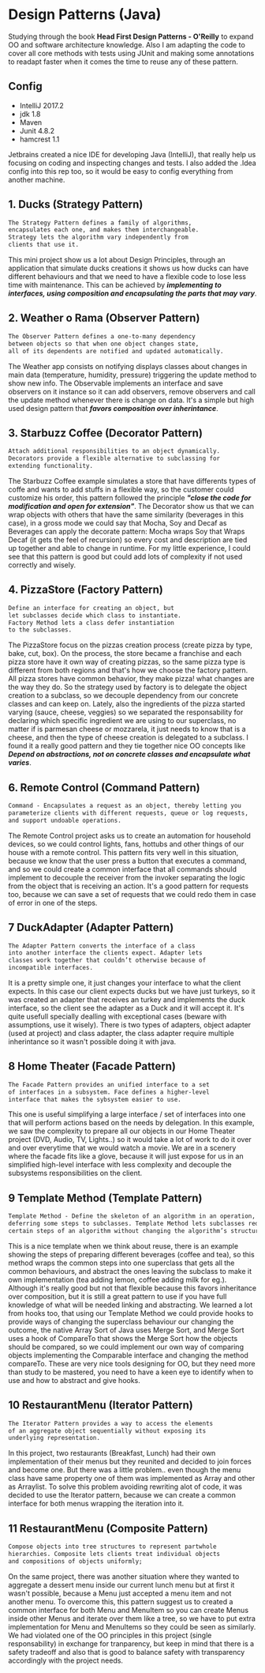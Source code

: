 # Design Patterns (Java)
Studying through the book **Head First Design Patterns - O'Reilly** to expand OO and software architecture knowledge. Also I am adapting the code to cover all core methods with tests using JUnit and making some annotations to readapt faster when it comes the time to reuse any of these pattern. 

## Config

* IntelliJ 2017.2
* jdk 1.8
* Maven
* Junit 4.8.2
* hamcrest 1.1

Jetbrains created a nice IDE for developing Java (IntelliJ), that really help us focusing on coding and inspecting changes and tests. I also added the .Idea config into this rep too, so it would be easy to config everything from another machine.

## 1. Ducks (Strategy Pattern)

```html
The Strategy Pattern defines a family of algorithms,
encapsulates each one, and makes them interchangeable.
Strategy lets the algorithm vary independently from
clients that use it.
```

This mini project show us a lot about Design Principles, through an application that simulate ducks creations it shows us how ducks can have different behaviours and that we need to have a flexible code to lose less time with maintenance. This can be achieved by **_implementing to interfaces, using composition and encapsulating the parts that may vary_**.


## 2. Weather o Rama (Observer Pattern)

```html
The Observer Pattern defines a one-to-many dependency 
between objects so that when one object changes state, 
all of its dependents are notified and updated automatically.
```  

The Weather app consists on notifying displays classes about changes in main data (temperature, humidity, pressure) triggering the update method to show new info. The Observable implements an interface and save observers on it instance so it can add observers, remove observers and call the update method whenever there is change on data. It's a simple but high used design pattern that **_favors composition over inherintance_**.

## 3. Starbuzz Coffee (Decorator Pattern)

```html
Attach additional responsibilities to an object dynamically.
Decorators provide a flexible alternative to subclassing for 
extending functionality.
```

The Starbuzz Coffee example simulates a store that have differents types of coffe and wants to add stuffs in a flexible way, so the customer could customize his order, this pattern followed the principle **_"close the code for modification and open for extension"_**. The Decorator show us that we can wrap objects with others that have the same similarity (beverages in this case), in a gross mode we could say that Mocha, Soy and Decaf as Beverages can apply the decorate pattern: Mocha wraps Soy that Wraps Decaf (it gets the feel of recursion) so every cost and description are tied up together and able to change in runtime.
For my little experience, I could see that this pattern is good but could add lots of complexity if not used correctly and wisely.

## 4. PizzaStore (Factory Pattern)


```html
Define an interface for creating an object, but
let subclasses decide which class to instantiate. 
Factory Method lets a class defer instantiation 
to the subclasses.
```

The PizzaStore focus on the pizzas creation process (create pizza by type, bake, cut, box). On the process, the store became a franchise and each pizza store have it own way of creating pizzas, so the same pizza type is different from both regions and that's how we choose the factory pattern. All pizza stores have common behavior, they make pizza! what changes are the way they do. So the strategy used by factory is to delegate the object creation to a subclass, so we decouple dependency from our concrete classes and can keep on. Lately, also the ingredients of the pizza started varying (sauce, cheese, veggies) so we separated the responsability for declaring which specific ingredient we are using to our superclass, no matter if is parmesan cheese or mozzarela, it just needs to know that is a cheese, and then the type of cheese creation is delegated to a subclass. I found it a really good pattern and they tie together nice OO concepts like _**Depend on abstractions, not on concrete classes and encapsulate what varies**_.


## 6. Remote Control (Command Pattern)

```html
Command - Encapsulates a request as an object, thereby letting you
parameterize clients with different requests, queue or log requests, 
and support undoable operations.
```

The Remote Control project asks us to create an automation for household devices, so we could control lights, fans, hottubs and other things of our house with a remote control. This pattern fits very well in this situation, because we know that the user press a button that executes a command, and so we could create a common interface that all commands should implement to decouple the receiver from the invoker separating the logic from the object that is receiving an action. It's a good pattern for requests too, because we can save a set of requests that we could redo them in case of error in one of the steps.

## 7 DuckAdapter (Adapter Pattern)

```html
The Adapter Pattern converts the interface of a class
into another interface the clients expect. Adapter lets
classes work together that couldn’t otherwise because of
incompatible interfaces.
```

It is a pretty simple one, it just changes your interface to what the client expects. In this case our client expects ducks but we have just turkeys, so it was created an adapter that receives an turkey and implements the duck interface, so the client see the adapter as a Duck and it will accept it. It's quite usefull specially dealling with exceptional cases (beware with assumptions, use it wisely). There is two types of adapters, object adapter (used at project) and class adapter, the class adapter require multiple inherintance so it wasn't possible doing it with java.

## 8 Home Theater (Facade Pattern)

```html
The Facade Pattern provides an unified interface to a set 
of interfaces in a subsystem. Face defines a higher-level 
interface that makes the sybsystem easier to use.
```
This one is useful simplifying a large interface / set of interfaces into one that will perform actions based on the needs by delegation. In this example, we saw the complexity to prepare all our objects in our Home Theater project (DVD, Audio, TV, Lights..) so it would take a lot of work to do it over and over everytime that we would watch a movie. We are in a scenery where the facade fits like a glove, because it will just expose for us in an simplified high-level interface with less complexity and decouple the subsystems responsibilities on the client.

## 9 Template Method (Template Pattern)

```html
Template Method - Define the skeleton of an algorithm in an operation,
deferring some steps to subclasses. Template Method lets subclasses redefine
certain steps of an algorithm without changing the algorithm’s structure.
```
This is a nice template when we think about reuse, there is an example showing the steps of preparing different beverages (coffee and tea), so this method wraps the common steps into one superclass that gets all the common behaviours, and abstract the ones leaving the subclass to make it own implementation (tea adding lemon, coffee adding milk for eg.). Although it's really good but not that flexible because this favors inheritance over composition, but it is still a great pattern to use if you have full knowledge of what will be needed linking and abstracting. We learned a lot from hooks too, that using our Template Method we could provide hooks to provide ways of changing the superclass behaviour our changing the outcome, the native Array Sort of Java uses Merge Sort, and Merge Sort uses a hook of CompareTo that shows the Merge Sort how the objects should be compared, so we could implement our own way of comparing objects implementing the Comparable interface and changing the method compareTo. These are very nice tools designing for OO, but they need more than study to be mastered, you need to have a keen eye to identify when to use and how to abstract and give hooks.

## 10 RestaurantMenu (Iterator Pattern)

```html
The Iterator Pattern provides a way to access the elements 
of an aggregate object sequentially without exposing its 
underlying representation.
```

In this project, two restaurants (Breakfast, Lunch) had their own implementation of their menus but they reunited and decided to join forces and become one. But there was a little problem.. even though the menu class have same property one of them was implemented as Array and other as Arraylist. To solve this problem avoiding rewriting alot of code, it was decided to use the Iterator pattern, because we can create a common interface for both menus wrapping the iteration into it.

## 11 RestaurantMenu (Composite Pattern)

```html
Compose objects into tree structures to represent partwhole
hierarchies. Composite lets clients treat individual objects 
and compositions of objects uniformly;
```

On the same project, there was another situation where they wanted to aggregate a dessert menu inside our current lunch menu but at first it wasn't possible, because a Menu just accepted a menu item and not another menu. To overcome this, this pattern suggest us to created a common interface for both Menu and MenuItem so you can create Menus inside other Menus and iterate over them like a tree, so we have to put extra implementation for Menu and MenuItems so they could be seen as similarly. We had violated one of the OO principles in this project (single responsability) in exchange for tranparency, but keep in mind that there is a safety tradeoff and also that is good to balance safety with transparency accordingly with the project needs.

